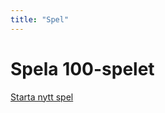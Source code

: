 ```yaml
---
title: "Spel"
---
```

Spela 100-spelet
=====================================

[Starta nytt spel](game/init)
